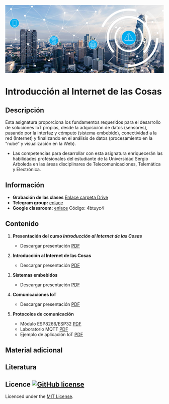 [![banner](/_assets/pics/iotbanner.jpg)](https://github.com/marcoteran/internetofthings)
# Introducción al Internet de las Cosas

## Descripción

Esta asignatura proporciona los fundamentos requeridos para el desarrollo de soluciones IoT propias, desde la adquisición de datos (sensores), pasando por la interfaz y cómputo (sistema embebido), conectividad a la red (Internet) y finalizando en el análisis de datos (procesamiento en la “nube” y visualización en la Web).
* Las competencias para desarrollar con esta asignatura enriquecerán las habilidades profesionales del estudiante de la Universidad Sergio Arboleda en las áreas disciplinares de Telecomunicaciones, Telemática y Electrónica. 


## Información
* **Grabación de las clases** [Enlace carpeta Drive](https://drive.google.com/drive/folders/1LXqyZ-88ba3mFtIszBdo_sizFOSPHfJa?usp=sharing)
* **Telegram group:** [enlace](https://t.me/joinchat/Ie-daAJBiw_cUuqm)
* **Google classroom:** [enlace](https://classroom.google.com/c/MjY4MTg2ODk4NzEz?cjc=4btuyc4) Código: 4btuyc4

## Contenido

1. **Presentación del curso *Introducción al Internet de las Cosas***
	* Descargar presentación [PDF](https://github.com/marcoteran/internetofthings/raw/master/lectures/00_internetofthings_syllabus.pdf) 

2. **Introducción al Internet de las Cosas**
	* Descargar presentación [PDF](https://github.com/marcoteran/internetofthings/raw/master/lectures/class01_IoTintroduction.pdf) 	

3. **Sistemas embebidos**
	* Descargar presentación [PDF](https://github.com/marcoteran/internetofthings/raw/master/lectures/class02_EmbeddedSystems.pdf) 

3. **Comunicaciones IoT**
	* Descargar presentación [PDF](https://github.com/marcoteran/internetofthings/raw/master/lectures/class03_COMM.pdf)

4. **Protocolos de comunicación**
	* Módulo ESP8266/ESP32 [PDF](https://github.com/marcoteran/internetofthings/raw/master/lectures/class04_ESP8266-32.pdf)
	* Laboratorio MQTT [PDF](https://github.com/marcoteran/internetofthings/raw/master/lectures/iot_MQTTlab.pdf)
	* Ejemplo de aplicación IoT [PDF](https://github.com/marcoteran/internetofthings/raw/master/homeworks/IOT2021I_problemaIoT.pdf)




## Material adicional



## Literatura



## Licence [![GitHub license](https://img.shields.io/github/license/marcoteran/deeplearningmodule.svg)](https://github.com/marcoteran/deeplearningmodule/blob/master/LICENSE)

Licenced under the [MIT License](https://github.com/MinorMole/RcloneLab/blob/master/LICENSE).